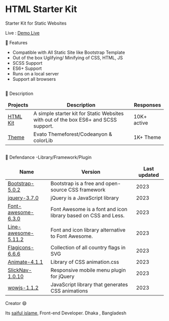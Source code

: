 # HTML Starter Kit

Starter Kit for Static Websites

Live : <a href="https://sai4ul.github.io/init-html-starter-kit/" target="_blank">Demo Live</a>

🚀 Features
- Compatible with All Static Site like Bootstrap Template
- Out of the box Uglifying/ Minifying of CSS, HTML, JS
- SCSS Support
- ES6+ Support
- Runs on a local server
- Support all browsers

##

🚀 Description
<table>
  <thead align="center">
    <tr border: none;>
      <td><b>Projects</b></td>
      <td><b>Description</b></td>
      <td><b>Responses</b></td>
    </tr>
  </thead>
  <tbody>
    <tr>
      <td><a href="#" target="_blank">HTML Kit</a></td>
      <td>A simple starter kit for Static Websites with out of the box ES6+ and SCSS support.</td>
      <td>10K+ active</td>
    </tr>
    <tr>
      <td><a href="#" target="_blank">Theme</a></td>
      <td>Evato Themeforest/Codeanyon & colorLib</td>
      <td>1K+ Theme</td>
    </tr>

    
  </tbody>
</table>

##

🚀 Defendance -Library/Framework/Plugin

<table>
  <thead align="center">
    <tr border: none;>
      <td><b>Name</b></td>
      <td><b>Version</b></td>
      <td><b>Last updated</b></td>
    </tr>
  </thead>
  <tbody>
    <tr>
      <td><a href="https://getbootstrap.com" target="_blank">Bootstrap-5.0.2</a></td>
      <td>Bootstrap is a free and open-source CSS framework</td>
      <td>2023</td>
    </tr>
    <tr>
      <td><a href="https://jquery.com/download" target="_blank">jquery-3.7.0</a></td>
      <td>jQuery is a JavaScript library</td>
      <td> 2023</td>
    </tr>
    <tr>
      <td><a href="https://fontawesome.com" target="_blank">Font-awesome-6.3.0</a></td>
      <td>Font Awesome is a font and icon library based on CSS and Less.</td>
      <td> 2023</td>
    </tr>
    <tr>
      <td><a href="https://fontawesome.com" target="_blank">Line-awesome-5.11.2</a></td>
      <td>Font and icon library alternative to Font Awesome.</td>
      <td> 2023</td>
    </tr>
    <tr>
      <td><a href="https://flagicons.lipis.dev" target="_blank">Flagicons-6.6.6</a></td>
      <td>Collection of all country flags in SVG</td>
      <td> 2023</td>
    </tr>
    <tr>
      <td><a href="https://animate.style" target="_blank">Animate-4.1.1</a></td>
      <td>Library of CSS animation.css</td>
      <td> 2023</td>
    </tr>
    <tr>
      <td><a href="https://computerwolf.github.io/SlickNav" target="_blank">SlickNav-1.0.10</a></td>
      <td>Responsive mobile menu plugin for jQuery</td>
      <td> 2023</td>
    </tr>
    <tr>
      <td><a href="https://wowjs.uk/" target="_blank">wowjs-1.1.2</a></td>
      <td>JavaScript library that generates CSS animations</td>
      <td> 2023</td>
    </tr>

    
  </tbody>
</table>


Creator 😄

Its <a href="https://sai4ul.com" target="_blank"> saiful islame</a>, Front-end Developer.
Dhaka , Bangladesh
